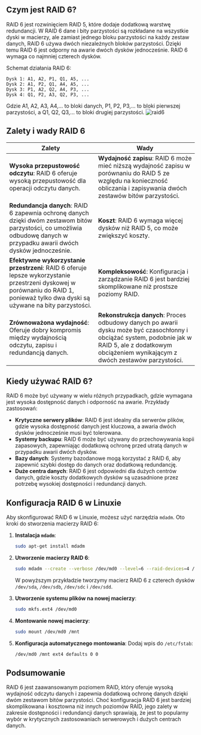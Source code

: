 
## Czym jest RAID 6?

RAID 6 jest rozwinięciem RAID 5, które dodaje dodatkową warstwę redundancji. W RAID 6 dane i bity parzystości są rozkładane na wszystkie dyski w macierzy, ale zamiast jednego bloku parzystości na każdy zestaw danych, RAID 6 używa dwóch niezależnych bloków parzystości. Dzięki temu RAID 6 jest odporny na awarie dwóch dysków jednocześnie. RAID 6 wymaga co najmniej czterech dysków.

Schemat działania RAID 6:
```
Dysk 1: A1, A2, P1, Q1, A5, ...
Dysk 2: A1, P2, Q1, A4, A5, ...
Dysk 3: P1, A2, Q2, A4, P3, ...
Dysk 4: Q1, P2, A3, Q2, P3, ...
```
Gdzie A1, A2, A3, A4,... to bloki danych, P1, P2, P3,... to bloki pierwszej parzystości, a Q1, Q2, Q3,... to bloki drugiej parzystości.
![raid6](3_2_1_raid6.png)
## Zalety i wady RAID 6

| Zalety                           | Wady                           |
|----------------------------------|--------------------------------|
| **Wysoka przepustowość odczytu**: RAID 6 oferuje wysoką przepustowość dla operacji odczytu danych. | **Wydajność zapisu**: RAID 6 może mieć niższą wydajność zapisu w porównaniu do RAID 5 ze względu na konieczność obliczania i zapisywania dwóch zestawów bitów parzystości. |
| **Redundancja danych**: RAID 6 zapewnia ochronę danych dzięki dwóm zestawom bitów parzystości, co umożliwia odbudowę danych w przypadku awarii dwóch dysków jednocześnie. | **Koszt**: RAID 6 wymaga więcej dysków niż RAID 5, co może zwiększyć koszty. |
| **Efektywne wykorzystanie przestrzeni**: RAID 6 oferuje lepsze wykorzystanie przestrzeni dyskowej w porównaniu do RAID 1, ponieważ tylko dwa dyski są używane na bity parzystości. | **Kompleksowość**: Konfiguracja i zarządzanie RAID 6 jest bardziej skomplikowane niż prostsze poziomy RAID. |
| **Zrównoważona wydajność**: Oferuje dobry kompromis między wydajnością odczytu, zapisu i redundancją danych. | **Rekonstrukcja danych**: Proces odbudowy danych po awarii dysku może być czasochłonny i obciążać system, podobnie jak w RAID 5, ale z dodatkowym obciążeniem wynikającym z dwóch zestawów parzystości. |

## Kiedy używać RAID 6?

RAID 6 może być używany w wielu różnych przypadkach, gdzie wymagana jest wysoka dostępność danych i odporność na awarie. Przykłady zastosowań:

- **Krytyczne serwery plików**: RAID 6 jest idealny dla serwerów plików, gdzie wysoka dostępność danych jest kluczowa, a awaria dwóch dysków jednocześnie musi być tolerowana.
- **Systemy backupu**: RAID 6 może być używany do przechowywania kopii zapasowych, zapewniając dodatkową ochronę przed utratą danych w przypadku awarii dwóch dysków.
- **Bazy danych**: Systemy bazodanowe mogą korzystać z RAID 6, aby zapewnić szybki dostęp do danych oraz dodatkową redundancję.
- **Duże centra danych**: RAID 6 jest odpowiedni dla dużych centrów danych, gdzie koszty dodatkowych dysków są uzasadnione przez potrzebę wysokiej dostępności i redundancji danych.

## Konfiguracja RAID 6 w Linuxie

Aby skonfigurować RAID 6 w Linuxie, możesz użyć narzędzia `mdadm`. Oto kroki do stworzenia macierzy RAID 6:

1. **Instalacja `mdadm`**:
    ```bash
    sudo apt-get install mdadm
    ```

2. **Utworzenie macierzy RAID 6**:
    ```bash
    sudo mdadm --create --verbose /dev/md0 --level=6 --raid-devices=4 /dev/sda /dev/sdb /dev/sdc /dev/sdd
    ```
    W powyższym przykładzie tworzymy macierz RAID 6 z czterech dysków `/dev/sda`, `/dev/sdb`, `/dev/sdc` i `/dev/sdd`.

3. **Utworzenie systemu plików na nowej macierzy**:
    ```bash
    sudo mkfs.ext4 /dev/md0
    ```

4. **Montowanie nowej macierzy**:
    ```bash
    sudo mount /dev/md0 /mnt
    ```

5. **Konfiguracja automatycznego montowania**:
    Dodaj wpis do `/etc/fstab`:
    ```bash
    /dev/md0 /mnt ext4 defaults 0 0
    ```

## Podsumowanie

RAID 6 jest zaawansowanym poziomem RAID, który oferuje wysoką wydajność odczytu danych i zapewnia dodatkową ochronę danych dzięki dwóm zestawom bitów parzystości. Choć konfiguracja RAID 6 jest bardziej skomplikowana i kosztowna niż innych poziomów RAID, jego zalety w zakresie dostępności i redundancji danych sprawiają, że jest to popularny wybór w krytycznych zastosowaniach serwerowych i dużych centrach danych.


